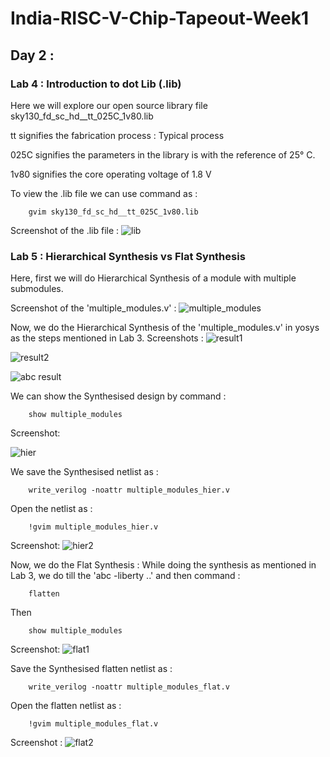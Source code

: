 
# India-RISC-V-Chip-Tapeout-Week1

## Day 2 :
### Lab 4 : Introduction to dot Lib (.lib)

Here we will explore our open source library file sky130_fd_sc_hd__tt_025C_1v80.lib 

tt signifies the fabrication process : Typical process

025C signifies the parameters in the library is with the reference of 25° C. 

1v80 signifies the core operating voltage of 1.8 V

To view the .lib file we can use command as :

        gvim sky130_fd_sc_hd__tt_025C_1v80.lib

Screenshot of the .lib file :
![lib](https://github.com/user-attachments/assets/f7af4523-6bd6-48e4-b7b9-8a292710944f)


### Lab 5 : Hierarchical Synthesis vs Flat Synthesis

Here, first we will do Hierarchical Synthesis of a module with multiple submodules.

Screenshot of the 'multiple_modules.v' :
![multiple_modules](https://github.com/user-attachments/assets/386e0bf7-92be-4480-a9a7-9b152a4e9245)


Now, we do the Hierarchical Synthesis of the 'multiple_modules.v' in yosys as the steps mentioned in Lab 3.
Screenshots :
![result1](https://github.com/user-attachments/assets/28322d06-5c90-4f10-afb9-15f82fd622b7)

![result2](https://github.com/user-attachments/assets/323562f4-87c1-4025-98c5-2c2b3cdb0693)

![abc result](https://github.com/user-attachments/assets/19f5fcaa-0b02-47c5-8ab5-768442881b6c)



We can show the Synthesised design by command :

        show multiple_modules

Screenshot:

![hier](https://github.com/user-attachments/assets/1fa6b99e-89ef-4d59-83e5-3368b1b8bf89)


We save the Synthesised netlist as :

        write_verilog -noattr multiple_modules_hier.v
Open the netlist as :

        !gvim multiple_modules_hier.v 
Screenshot:
![hier2](https://github.com/user-attachments/assets/eb0bd0ca-bc2f-4f7b-867c-eac85a811108)


Now, we do the Flat Synthesis :
While doing the synthesis as mentioned in Lab 3, we do till the 'abc -liberty ..' and then command :

        flatten
Then 

        show multiple_modules

Screenshot:
![flat1](https://github.com/user-attachments/assets/e3577998-b6f7-414a-89fe-1e6be53e5b95)


Save the Synthesised flatten netlist as :

        write_verilog -noattr multiple_modules_flat.v
Open the flatten netlist as :

        !gvim multiple_modules_flat.v
Screenshot :
![flat2](https://github.com/user-attachments/assets/9d43603f-af76-4c7c-82f7-3a0cbee72668)




